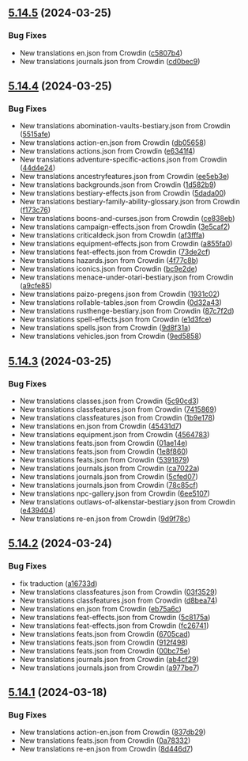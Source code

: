 ## [5.14.5](https://github.com/allnnde/pf2e-esp-translation/compare/v5.14.4...v5.14.5) (2024-03-25)


### Bug Fixes

* New translations en.json from Crowdin ([c5807b4](https://github.com/allnnde/pf2e-esp-translation/commit/c5807b4382301e12671215e53aba147b3c5a5b2e))
* New translations journals.json from Crowdin ([cd0bec9](https://github.com/allnnde/pf2e-esp-translation/commit/cd0bec963f0843df947ff10b70a1303adffc53c2))



## [5.14.4](https://github.com/allnnde/pf2e-esp-translation/compare/v5.14.3...v5.14.4) (2024-03-25)


### Bug Fixes

* New translations abomination-vaults-bestiary.json from Crowdin ([5515afe](https://github.com/allnnde/pf2e-esp-translation/commit/5515afe1d4158fb1ba347d6440bddbcf9c195cdd))
* New translations action-en.json from Crowdin ([db05658](https://github.com/allnnde/pf2e-esp-translation/commit/db056588c76c2355210e2d60425023f6da5557e7))
* New translations actions.json from Crowdin ([e6341f4](https://github.com/allnnde/pf2e-esp-translation/commit/e6341f409b57d0c9b88cbdb7426dfbee034fa0c9))
* New translations adventure-specific-actions.json from Crowdin ([44d4e24](https://github.com/allnnde/pf2e-esp-translation/commit/44d4e24f284a44e743b2eb7d1028597cc810646a))
* New translations ancestryfeatures.json from Crowdin ([ee5eb3e](https://github.com/allnnde/pf2e-esp-translation/commit/ee5eb3e4df5018f711ca41072314fe171fce34eb))
* New translations backgrounds.json from Crowdin ([1d582b9](https://github.com/allnnde/pf2e-esp-translation/commit/1d582b94aa84afb0269afa85726f43612f998cee))
* New translations bestiary-effects.json from Crowdin ([5dada00](https://github.com/allnnde/pf2e-esp-translation/commit/5dada00bb350512628542d39c01272207d4e5e1d))
* New translations bestiary-family-ability-glossary.json from Crowdin ([f173c76](https://github.com/allnnde/pf2e-esp-translation/commit/f173c76ebf8b5ec976e1aa1e47e96c62e37c0cb5))
* New translations boons-and-curses.json from Crowdin ([ce838eb](https://github.com/allnnde/pf2e-esp-translation/commit/ce838eb1dd9e4bf9ff61aedff8de1fc6f32a9e6b))
* New translations campaign-effects.json from Crowdin ([3e5caf2](https://github.com/allnnde/pf2e-esp-translation/commit/3e5caf25369c6a8912566bf7ec303786031ca8cc))
* New translations criticaldeck.json from Crowdin ([af3fffa](https://github.com/allnnde/pf2e-esp-translation/commit/af3fffaa10f9f796623477c4b4e338c286fbdf57))
* New translations equipment-effects.json from Crowdin ([a855fa0](https://github.com/allnnde/pf2e-esp-translation/commit/a855fa08f2729eac18563f38d8c4f840262a6c16))
* New translations feat-effects.json from Crowdin ([73de2cf](https://github.com/allnnde/pf2e-esp-translation/commit/73de2cfd911c87b09486cdbdf970230012598534))
* New translations hazards.json from Crowdin ([4f77c8b](https://github.com/allnnde/pf2e-esp-translation/commit/4f77c8bcb001a9207ae15b67fc48fcbfb77e14d6))
* New translations iconics.json from Crowdin ([bc9e2de](https://github.com/allnnde/pf2e-esp-translation/commit/bc9e2de5de49d27d4451b65cea278ff13a99d4ba))
* New translations menace-under-otari-bestiary.json from Crowdin ([a9cfe85](https://github.com/allnnde/pf2e-esp-translation/commit/a9cfe85f0179f2f5612609501fb398b3f3794bf3))
* New translations paizo-pregens.json from Crowdin ([1931c02](https://github.com/allnnde/pf2e-esp-translation/commit/1931c02fe7459022f391bafc93e813b97ce52e02))
* New translations rollable-tables.json from Crowdin ([0d32a43](https://github.com/allnnde/pf2e-esp-translation/commit/0d32a43eac7ff3ef7ddc7ba0e066947562ecc6c1))
* New translations rusthenge-bestiary.json from Crowdin ([87c7f2d](https://github.com/allnnde/pf2e-esp-translation/commit/87c7f2dd8ebff87c8d925090296351ec929419fb))
* New translations spell-effects.json from Crowdin ([e1d3fce](https://github.com/allnnde/pf2e-esp-translation/commit/e1d3fcedaa6536e618bb5326c41f993c90b1c8fe))
* New translations spells.json from Crowdin ([9d8f31a](https://github.com/allnnde/pf2e-esp-translation/commit/9d8f31a1eb7c677db29b131de59f122b23584eab))
* New translations vehicles.json from Crowdin ([9ed5858](https://github.com/allnnde/pf2e-esp-translation/commit/9ed5858c27d2a1181c4bb9b5314e03c2b80950c6))



## [5.14.3](https://github.com/allnnde/pf2e-esp-translation/compare/v5.14.2...v5.14.3) (2024-03-25)


### Bug Fixes

* New translations classes.json from Crowdin ([5c90cd3](https://github.com/allnnde/pf2e-esp-translation/commit/5c90cd3951b9604adbdf3af7f55e10c872cc7dcd))
* New translations classfeatures.json from Crowdin ([7415869](https://github.com/allnnde/pf2e-esp-translation/commit/7415869f3414dac7e71c962a98e5b7dee07ff6ed))
* New translations classfeatures.json from Crowdin ([1b9e178](https://github.com/allnnde/pf2e-esp-translation/commit/1b9e178c10830e3016f39db3457c089fceeec1c1))
* New translations en.json from Crowdin ([45431d7](https://github.com/allnnde/pf2e-esp-translation/commit/45431d79b33eea02a36dd3654c379c0ba1ea3a09))
* New translations equipment.json from Crowdin ([4564783](https://github.com/allnnde/pf2e-esp-translation/commit/4564783d4cf885dd295df3bc84d1cac353872bdd))
* New translations feats.json from Crowdin ([01ae14e](https://github.com/allnnde/pf2e-esp-translation/commit/01ae14e926a78591d1a10770e8102e05c6aa26e4))
* New translations feats.json from Crowdin ([1e8f860](https://github.com/allnnde/pf2e-esp-translation/commit/1e8f860e0d97c878ea6a092be4e0d64b51eb778b))
* New translations feats.json from Crowdin ([5391879](https://github.com/allnnde/pf2e-esp-translation/commit/539187993bbc7907cb645c454ed65c2cc581b58e))
* New translations journals.json from Crowdin ([ca7022a](https://github.com/allnnde/pf2e-esp-translation/commit/ca7022a8bcea35a1043626aee90621996472dae1))
* New translations journals.json from Crowdin ([5cfed07](https://github.com/allnnde/pf2e-esp-translation/commit/5cfed07f0d0e8c7e9dde93ed89d236a17a363338))
* New translations journals.json from Crowdin ([78c85cf](https://github.com/allnnde/pf2e-esp-translation/commit/78c85cf73627a0e25f1f1280d3e5a686e1c8c6da))
* New translations npc-gallery.json from Crowdin ([6ee5107](https://github.com/allnnde/pf2e-esp-translation/commit/6ee5107e4d89c79f34be2020e9375ccafab6ae25))
* New translations outlaws-of-alkenstar-bestiary.json from Crowdin ([e439404](https://github.com/allnnde/pf2e-esp-translation/commit/e43940408eafc23e9709de51912d1a6a515aff9e))
* New translations re-en.json from Crowdin ([9d9f78c](https://github.com/allnnde/pf2e-esp-translation/commit/9d9f78c803932d079567d641a06dd7ad4a3d2fcb))



## [5.14.2](https://github.com/allnnde/pf2e-esp-translation/compare/v5.14.1...v5.14.2) (2024-03-24)


### Bug Fixes

* fix traduction ([a16733d](https://github.com/allnnde/pf2e-esp-translation/commit/a16733dc448312722fe644f96c77779bf1ffe226))
* New translations classfeatures.json from Crowdin ([03f3529](https://github.com/allnnde/pf2e-esp-translation/commit/03f3529c91a508b27aa5bce37d22e379e38254ca))
* New translations classfeatures.json from Crowdin ([d8bea74](https://github.com/allnnde/pf2e-esp-translation/commit/d8bea747105892c5a5220595ba1d09d0bc032d4d))
* New translations en.json from Crowdin ([eb75a6c](https://github.com/allnnde/pf2e-esp-translation/commit/eb75a6ca43b3c43cbaf7f27cd55237f5095406c5))
* New translations feat-effects.json from Crowdin ([5c8175a](https://github.com/allnnde/pf2e-esp-translation/commit/5c8175af1121e8b701fcf1a2edc10fe8f470d6b5))
* New translations feat-effects.json from Crowdin ([fc26741](https://github.com/allnnde/pf2e-esp-translation/commit/fc267412eccae40d0ef8bd938299e285d64640de))
* New translations feats.json from Crowdin ([6705cad](https://github.com/allnnde/pf2e-esp-translation/commit/6705cad1884161efb9a1352af500bcfa9962a78e))
* New translations feats.json from Crowdin ([912f498](https://github.com/allnnde/pf2e-esp-translation/commit/912f498238d09ba98452ce7ed56824cbf2896cf8))
* New translations feats.json from Crowdin ([00bc75e](https://github.com/allnnde/pf2e-esp-translation/commit/00bc75ed70f4169dd0d1a74b23d19dc994ea69b2))
* New translations journals.json from Crowdin ([ab4cf29](https://github.com/allnnde/pf2e-esp-translation/commit/ab4cf29a47ec17be7e19b3ad009e818d2cc98c79))
* New translations journals.json from Crowdin ([a977be7](https://github.com/allnnde/pf2e-esp-translation/commit/a977be709492bf34f00a8204b1768018b00b79e6))



## [5.14.1](https://github.com/allnnde/pf2e-esp-translation/compare/v5.14.0...v5.14.1) (2024-03-18)


### Bug Fixes

* New translations action-en.json from Crowdin ([837db29](https://github.com/allnnde/pf2e-esp-translation/commit/837db29f0765637eae360c1a2e1316bd24799094))
* New translations feats.json from Crowdin ([0a78332](https://github.com/allnnde/pf2e-esp-translation/commit/0a7833215ccb3224233e3dfe4f461a76f3de6cc3))
* New translations re-en.json from Crowdin ([8d446d7](https://github.com/allnnde/pf2e-esp-translation/commit/8d446d7ecd825eda32d95b9f8a0630e6098845f7))




